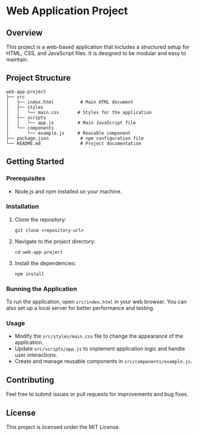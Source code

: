 # Web Application Project

## Overview
This project is a web-based application that includes a structured setup for HTML, CSS, and JavaScript files. It is designed to be modular and easy to maintain.

## Project Structure
```
web-app-project
├── src
│   ├── index.html          # Main HTML document
│   ├── styles
│   │   └── main.css       # Styles for the application
│   ├── scripts
│   │   └── app.js         # Main JavaScript file
│   └── components
│       └── example.js     # Reusable component
├── package.json            # npm configuration file
└── README.md               # Project documentation
```

## Getting Started

### Prerequisites
- Node.js and npm installed on your machine.

### Installation
1. Clone the repository:
   ```
   git clone <repository-url>
   ```
2. Navigate to the project directory:
   ```
   cd web-app-project
   ```
3. Install the dependencies:
   ```
   npm install
   ```

### Running the Application
To run the application, open `src/index.html` in your web browser. You can also set up a local server for better performance and testing.

### Usage
- Modify the `src/styles/main.css` file to change the appearance of the application.
- Update `src/scripts/app.js` to implement application logic and handle user interactions.
- Create and manage reusable components in `src/components/example.js`.

## Contributing
Feel free to submit issues or pull requests for improvements and bug fixes.

## License
This project is licensed under the MIT License.